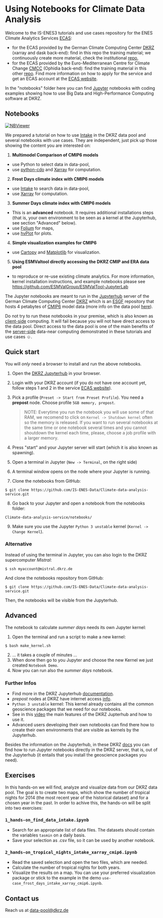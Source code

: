 # Using Notebooks for Climate Data Analysis

Welcome to the IS-ENES3 tutorials and use cases repository for the ENES Climate Analytics Services [ECAS](https://portal.enes.org/data/data-metadata-service/climate-analytics-service):
- for the ECAS provided by the German Climate Computing Center [DKRZ](https://www.dkrz.de/) (xarray and dask back-end): find in this repo the training material; we continuously create more material, check the institutional [repo](https://gitlab.dkrz.de/mipdata/tutorials-and-use-cases),
- for the ECAS provided by the Euro-Mediterranean Centre for Climate Change [CMCC](https://ecaslab.cmcc.it/web/home.html) (Ophidia back-end): find the training material in this other [repo](https://github.com/ECAS-Lab/ecas-training).
Find more information on how to apply for the service and get an ECAS account at the [ECAS website](https://portal.enes.org/data/data-metadata-service/climate-analytics-service).

In the "notebooks" folder here you can find [Jupyter](https://jupyter.org/) notebooks with coding examples showing how to use Big Data and High-Performance Computing software at DKRZ.


## Notebooks

[![NBViewer](https://raw.githubusercontent.com/jupyter/design/master/logos/Badges/nbviewer_badge.svg)](https://nbviewer.jupyter.org/github/IS-ENES-Data/Climate-data-analysis-service/tree/main/)

We prepared a tutorial on how to use [Intake](https://intake.readthedocs.io/en/latest/) in the DKRZ data pool and several notebooks with use cases. They are independent, just pick up those showing the content you are interested on:

1. **Multimodel Comparison of CMIP6 models**
  * use Python to select data in data-pool,
  * use [python-cdo](https://pypi.org/project/cdo/) and [Xarray](http://xarray.pydata.org/en/stable/) for computation.
2. **Frost Days climate index with CMIP6 models**
  * use [Intake](https://intake.readthedocs.io/en/latest/) to search data in data-pool,
  * use [Xarray](http://xarray.pydata.org/en/stable/) for computation.
3. **Summer Days climate index with CMIP6 models**
  * This is an **advanced** notebook. It requires additional installations steps (that is, your own environment to be seen as a kernel at the Jupyterhub, see section "Advanced" below).
  * use [Folium](https://pypi.org/project/folium/) for maps,
  * use [hvPlot](https://pypi.org/project/hvplot/) for plots.
4. **Simple visualization examples for CMIP6**
  * use [Cartopy](https://scitools.org.uk/cartopy/docs/latest/) and [Matplotlib](https://matplotlib.org/) for visualization.
5. **Using ESMValtool directly accessing the DKRZ CMIP and ERA data pool**
  * to reproduce or re-use existing climate analytics. For more information,
    kernel installation instructions, and example notebooks please see
    https://github.com/ESMValGroup/ESMValTool-JupyterLab


The Jupyter notebooks are meant to run in the [Jupyterhub](https://jupyterhub.dkrz.de/) server of the German Climate Computing Center [DKRZ](https://www.dkrz.de/) which is an [ESGF](https://esgf.llnl.gov/) repository that hosts 4 petabytes of [CMIP6](https://pcmdi.llnl.gov/CMIP6/) model data (more info on the data pool [here](https://www.dkrz.de/up/services/data-management/cmip-data-pool)).

Do not try to run these notebooks in your premise, which is also known as [client-side](https://en.wikipedia.org/wiki/Client-side) computing. It will fail because you will not have direct access to the data pool. Direct access to the data pool is one of the main benefits of the [server-side](https://en.wikipedia.org/wiki/Server-side) data-near computing demonstrated in these tutorials and use cases :relaxed:.


## Quick start

You will *only* need a browser to install and run the above notebooks.

1. Open the [DKRZ Jupyterhub](https://jupyterhub.dkrz.de) in your browser.
2. Login with your DKRZ account (if you do not have one account yet, follow steps 1 and 2 in the service [ECAS website](https://portal.enes.org/data/data-metadata-service/climate-analytics-service#DKRZ)).
3. Pick a profile (``Preset -> Start from Preset Profile``). You need a **prepost** node. Choose profile ``5GB memory, prepost``.

    > NOTE: Everytime you run the notebook you will use some of that RAM, we recomend to click on ``Kernel -> Shutdown kernel`` often so the memory is released. If you   want to run several notebooks at the same time or one notebook several times and you cannot shoutdown the kernel each time, please, choose a job profile with a larger memory.
4. Press "start" and your Jupyter server will start (which it is also known as spawning).
5. Open a terminal in Jupyter (``New -> Terminal``, on the right side)
6. A terminal window opens on the node where your Jupyter is running.
7. Clone the notebooks from GitHub:
```console
$ git clone https://github.com/IS-ENES-Data/Climate-data-analysis-service.git
```
8. Go back to your Jupyter and open a notebook from the notebooks folder:
```
Climate-data-analysis-service/notebooks/
```
9. Make sure you use the Jupyter ``Python 3 unstable`` kernel (``Kernel -> Change Kernel``).


### Alternative

Instead of using the terminal in Jupyter, you can also login to the DKRZ supercomputer *Mistral*:
```console
$ ssh myaccount@mistral.dkrz.de
```

And clone the notebooks repository from GitHub:
```console
$ git clone https://github.com/IS-ENES-Data/Climate-data-analysis-service.git
```

Then, the notebooks will be visible from the Jupyterhub.


## Advanced

The notebook to calculate *summer days* needs its own Jupyter kernel:

1. Open the terminal and run a script to make a new kernel:
```console
$ bash make_kernel.sh
```
2. ... it takes a couple of minutes ...
3. When done then go to you Jupyter and choose the new Kernel we just created ``Notebook Demo``.
4. Now you can run also the *summer days* notebook.


### Further Infos

* Find more in the DKRZ Jupyterhub [documentation](https://jupyterhub.gitlab-pages.dkrz.de/jupyterhub-docs/index.html).
* *prepost* nodes at DKRZ have internet access [info](https://www.dkrz.de/up/systems/mistral/running-jobs/partitions-and-limits).
* ``Python 3 unstable`` kernel: This kernel already contains all the common geoscience packages that we need for our notebooks.
* See in this [video](https://youtu.be/f0wZX9i0uWQ) the main features of the DKRZ Jupterhub and how to use it.
* Advanced users developing their own notebooks can find there how to create their own environments that are visible as kernels by the Jupyterhub.

Besides the information on the Jupyterhub, in these DKRZ [docs](https://www.dkrz.de/up/systems/mistral/programming/jupyter-notebook) you can find how to run Jupyter notebooks directly in the DKRZ server, that is, out of the Jupyterhub (it entails that you install the geoscience packages you need).


## Exercises
In this hands-on we will find, analyze and visualize data from our DKRZ data pool. The goal is to create two  maps, which show the number of tropical nights for 2014 (the most recent year of the historical dataset) and for a chosen year in the past. In order to achive this, the hands-on will be split into two exercises:

### `1_hands-on_find_data_intake.ipynb`

- Search for an appropriate list of data files. The datasets should contain the variables `tasmin` on a daily basis.
- Save your selection as .csv file, so it can be used by another notebook.


### `2_hands-on_tropical_nights_intake_xarray_cmip6.ipynb`

- Read the saved selection and open the two files, which are needed.
- Calculate the number of tropical nights for both years.
- Visualize the results on a map. You can use your preferred visualization package or stick to the example in the demo `use-case_frost_days_intake_xarray_cmip6.ipynb`.

## Contact us

Reach us at <data-pool@dkrz.de>
